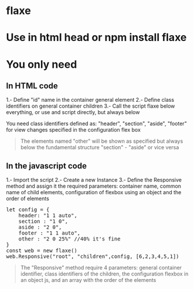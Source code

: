 # flaxe

# Use in html head or npm install flaxe

> <script src="https://unpkg.com/flaxe@1.0.2"></script>

# You only need 
## In HTML code
1.- Define "id" name in the container general element
2.- Define class identifiers on general container children
3.- Call the script flaxe below everything, or use and script directly, but always below

You need class identifiers defined as: "header", "section", "aside", "footer" for view changes specified in the configuration flex box

<div id="root">
	<div class="children header">
	</div>
	<div class="children section">
	</div>
	<div class="children aside">
	</div>
	<div class="children footer">
	</div>
	<div class="children other">
	</div>
	<div class="children other">
	</div>
</div>

> The elements named "other" will be shown as specified but always below the fundamental structure "section" - "aside" or vice versa

## In the javascript code

1.- Import the script
2.- Create a new Instance
3.- Define the Responsive method and assign it the required parameters: container name, common name of child elements, configuration of flexbox using an object and the order of elements

<pre>
let config = {
	header: "1 1 auto",
	section : "1 0",
	aside : "2 0",
	footer : "1 1 auto",
	other : "2 0 25%" //40% it's fine 
}
const web = new flaxe()
web.Responsive("root", "children",config, [6,2,3,4,5,1])
</pre>

> The "Responsive" method require 4 parameters: general container identifier, class identifiers of the children, the configuration flexbox in an object js, and an array with the order of the elements 

